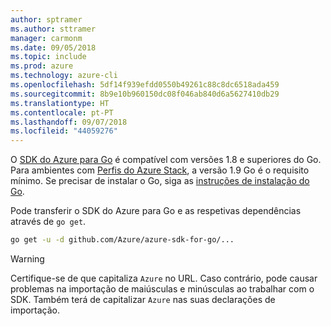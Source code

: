 ```yaml
---
author: sptramer
ms.author: sttramer
manager: carmonm
ms.date: 09/05/2018
ms.topic: include
ms.prod: azure
ms.technology: azure-cli
ms.openlocfilehash: 5df14f939efdd0550b49261c88c8dc6518ada459
ms.sourcegitcommit: 8b9e10b960150dc08f046ab840d6a5627410db29
ms.translationtype: HT
ms.contentlocale: pt-PT
ms.lasthandoff: 09/07/2018
ms.locfileid: "44059276"
---
```

O [SDK do Azure para Go](https://github.com/Azure/azure-sdk-for-go) é compatível com versões 1.8 e superiores do Go. Para ambientes com [Perfis do Azure Stack](/azure/azure-stack/user/azure-stack-version-profiles-go), a versão 1.9 Go é o requisito mínimo.
Se precisar de instalar o Go, siga as [instruções de instalação do Go](https://golang.org/doc/install).

Pode transferir o SDK do Azure para Go e as respetivas dependências através de `go get`.

```bash
go get -u -d github.com/Azure/azure-sdk-for-go/...
```

> [!WARNING]
> Certifique-se de que capitaliza `Azure` no URL. Caso contrário, pode causar problemas na importação de maiúsculas e minúsculas ao trabalhar com o SDK. Também terá de capitalizar `Azure` nas suas declarações de importação.

